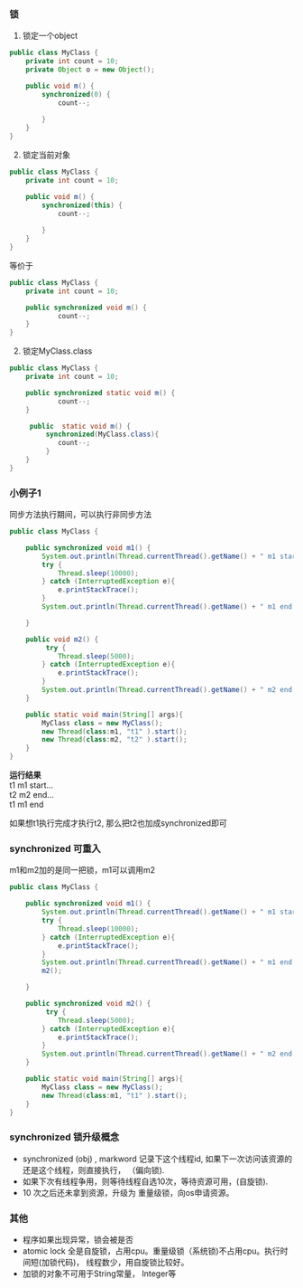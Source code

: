 ### 锁

1. 锁定一个object
```java
public class MyClass {
    private int count = 10;
    private Object o = new Object();

    public void m() {
        synchronized(0) {
            count--;
            
        }
    }
}
```
2. 锁定当前对象
```java
public class MyClass {
    private int count = 10;

    public void m() {
        synchronized(this) {
            count--;
            
        }
    }
}
```
等价于
```java
public class MyClass {
    private int count = 10;

    public synchronized void m() {
            count--;
    }
}
```

2. 锁定MyClass.class
```java
public class MyClass {
    private int count = 10;

    public synchronized static void m() {
            count--;
    }

     public  static void m() {
         synchronized(MyClass.class){
            count--;
         }     
    }
}
```

### 小例子1
同步方法执行期间，可以执行非同步方法
```java
public class MyClass {

    public synchronized void m1() {
        System.out.println(Thread.currentThread().getName() + " m1 start...");
        try {
            Thread.sleep(10000);
        } catch (InterruptedException e){
            e.printStackTrace();
        }
        System.out.println(Thread.currentThread().getName() + " m1 end...");

    }

    public void m2() {
         try {
            Thread.sleep(5000);
        } catch (InterruptedException e){
            e.printStackTrace();
        }
        System.out.println(Thread.currentThread().getName() + " m2 end...");
    }

    public static void main(String[] args){
        MyClass class = new MyClass();
        new Thread(class:m1, "t1" ).start();
        new Thread(class:m2, "t2" ).start();
    }
}
```
**运行结果** <br>
t1 m1 start... <br>
t2 m2 end...<br>
t1 m1 end<br>


如果想t1执行完成才执行t2, 那么把t2也加成synchronized即可



### synchronized 可重入
m1和m2加的是同一把锁，m1可以调用m2
```java
public class MyClass {

    public synchronized void m1() {
        System.out.println(Thread.currentThread().getName() + " m1 start...");
        try {
            Thread.sleep(10000);
        } catch (InterruptedException e){
            e.printStackTrace();
        }
        System.out.println(Thread.currentThread().getName() + " m1 end...");
        m2();

    }

    public synchronized void m2() {
         try {
            Thread.sleep(5000);
        } catch (InterruptedException e){
            e.printStackTrace();
        }
        System.out.println(Thread.currentThread().getName() + " m2 end...");
    }

    public static void main(String[] args){
        MyClass class = new MyClass();
        new Thread(class:m1, "t1" ).start();
    }
}
```


### synchronized 锁升级概念
- synchronized (obj) , markword 记录下这个线程id, 如果下一次访问该资源的还是这个线程，则直接执行， （偏向锁).
- 如果下次有线程争用，则等待线程自选10次，等待资源可用，(自旋锁).
- 10 次之后还未拿到资源，升级为 重量级锁，向os申请资源。

### 其他
- 程序如果出现异常，锁会被是否
- atomic lock 全是自旋锁，占用cpu。重量级锁（系统锁)不占用cpu。执行时间短(加锁代码)， 线程数少，用自旋锁比较好。
- 加锁的对象不可用于String常量， Integer等
